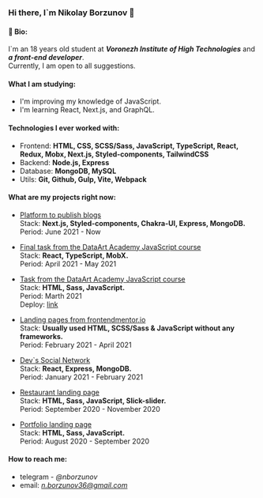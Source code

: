 ### Hi there, I`m Nikolay Borzunov 👋


#### 📝 Bio:

I`m an 18 years old student at ***Voronezh Institute of High Technologies*** and ***a front-end developer***.  
Currently, I am open to all suggestions.


#### What I am studying:

- I'm improving my knowledge of JavaScript.
- I'm learning React, Next.js, and GraphQL.

#### Technologies I ever worked with:

- Frontend: **HTML, CSS, SCSS/Sass, JavaScript, TypeScript, React, Redux, Mobx, Next.js, Styled-components, TailwindCSS**
- Backend: **Node.js, Express**
- Database: **MongoDB, MySQL**
- Utils: **Git, Github, Gulp, Vite, Webpack**

#### What are my projects right now: 

- [Platform to publish blogs](https://github.com/tydusgg/blogx)  
  Stack: **Next.js, Styled-components, Chakra-UI, Express, MongoDB.**  
  Period: June 2021 - Now
   
- [Final task from the DataArt Academy JavaScript course](https://github.com/tydusgg/to-read-list)  
  Stack: **React, TypeScript, MobX.**  
  Period: April 2021 - May 2021
  
- [Task from the DataArt Academy JavaScript course](https://github.com/tydusgg/dace-landing-page)  
  Stack: **HTML, Sass, JavaScript.**  
  Period: Marth 2021  
  Deploy: [link](https://dace-landing-page.vercel.app/)
  
- [Landing pages from frontendmentor.io](https://github.com/tydusgg/frontend-mentor-works)  
  Stack: **Usually used HTML, SCSS/Sass & JavaScript without any frameworks.**  
  Period: February 2021 - April 2021
  
- [Dev\`s Social Network](https://github.com/tydusgg/devConnector)  
  Stack: **React, Express, MongoDB.**  
  Period: January 2021 - February 2021
  
 - [Restaurant landing page](https://github.com/tydusgg/restaurant-layout)  
   Stack: **HTML, Sass, JavaScript, Slick-slider.**  
   Period: September 2020 - November 2020
  
- [Portfolio landing page](https://github.com/tydusgg/portfolio)  
  Stack: **HTML, Sass, JavaScript.**  
  Period: August 2020 - September 2020

#### How to reach me:

  - telegram - *@nborzunov*
  - email: *n.borzunov36@gmail.com*
